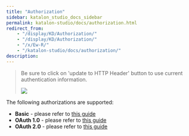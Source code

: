 ```yaml
---
title: "Authorization" 
sidebar: katalon_studio_docs_sidebar
permalink: katalon-studio/docs/authorization.html 
redirect_from:
    - "/display/KD/Authorization/"
    - "/display/KD/Authorization/"
    - "/x/Ew-R/"
    - "/katalon-studio/docs/authorization/"
description: 
---
```

> Be sure to click on 'update to HTTP Header' button to use current authentication information.
> 
> ![](../../images/katalon-studio/docs/copy-of-authorization/1.png)

  
The following authorizations are supported:

*   **Basic** - please refer to [this guide](/katalon-studio/docs/authorization-basic/)
*   **OAuth 1.0** - please refer to [this guide](/katalon-studio/docs/authorization-oauth1/)
*   **OAuth 2.0** - please refer to [this guide](/katalon-studio/docs/authorization-oauth2/)

